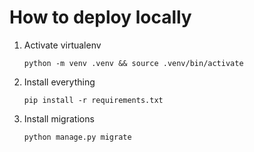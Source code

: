 # How to deploy locally

1. Activate virtualenv

    ```shell
    python -m venv .venv && source .venv/bin/activate
    ```
2. Install everything
    
    ```shell
    pip install -r requirements.txt
    ```
3. Install migrations

    ```shell
    python manage.py migrate
    ```
